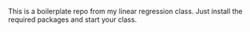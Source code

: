 This is a boilerplate repo from my linear regression class. 
Just install the required packages and start your class. 


